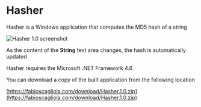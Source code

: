 # Hasher 

Hasher is a Windows application that computes the MD5 hash of a string 

![Hasher 1.0 screenshot](https://fabioscagliola.com/images/Hasher.1.0.png) 

As the content of the **String** text area changes, the hash is automatically updated

Hasher requires the Microsoft .NET Framework 4.6 

You can download a copy of the built application from the following location 

[https://fabioscagliola.com/download/Hasher.1.0.zip](https://fabioscagliola.com/download/Hasher.1.0.zip) 

